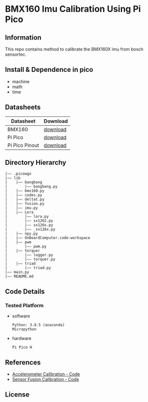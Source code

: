 # BMX160 Imu Calibration Using Pi Pico

## Information
This repo contains method to calibrate the BMX160X imu from bosch sensortec.

## Install & Dependence in pico
- machine
- math
- time

## Datasheets
| Datasheet | Download |
| ---     | ---   |
| BMX160 | [download](https://www.mouser.com/pdfdocs/BST-BMX160-DS000-11.pdf) |
| Pi Pico | [download](https://datasheets.raspberrypi.com/pico/pico-datasheet.pdf) |
| Pi Pico Pinout | [download](https://datasheets.raspberrypi.com/pico/Pico-R3-A4-Pinout.pdf) |


## Directory Hierarchy
```
|—— .picowgo
|—— lib
|    |—— bangbang
|        |—— bangbang.py
|    |—— bmx160.py
|    |—— codes.py
|    |—— deltat.py
|    |—— fusion.py
|    |—— imu.py
|    |—— Lora
|        |—— lora.py
|        |—— sx1262.py
|        |—— sx126x.py
|        |—— _sx126x.py
|    |—— npy.py
|    |—— OnBoardComputer.code-workspace
|    |—— pwm
|        |—— pwm.py
|    |—— torquer
|        |—— logger.py
|        |—— torquer.py
|    |—— triad
|        |—— triad.py
|—— main.py
|—— README.md
```
## Code Details
### Tested Platform
- software
  ```
  Python: 3.8.5 (anaconda)
  Micropython
  ```
- hardware
  ```
  Pi Pico H
  ```
 
## References
- [Accelerometer Calibration - Code](https://github.com/michaelwro/accelerometer-calibration)
- [Sensor Fusion Calibration - Code](https://github.com/micropython-IMU/micropython-fusion) 
  
## License
